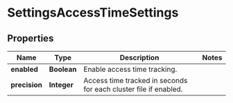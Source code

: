 
# SettingsAccessTimeSettings

## Properties
Name | Type | Description | Notes
------------ | ------------- | ------------- | -------------
**enabled** | **Boolean** | Enable access time tracking. | 
**precision** | **Integer** | Access time tracked in seconds for each cluster file if enabled. | 



